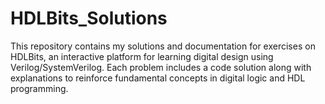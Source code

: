# HDLBits_Solutions
This repository contains my solutions and documentation for exercises on HDLBits, an interactive platform for learning digital design using Verilog/SystemVerilog. Each problem includes a code solution along with explanations to reinforce fundamental concepts in digital logic and HDL programming.

